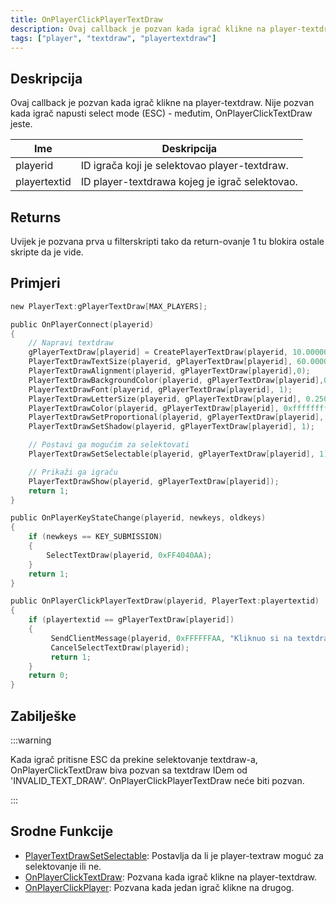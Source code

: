 ```yaml
---
title: OnPlayerClickPlayerTextDraw
description: Ovaj callback je pozvan kada igrač klikne na player-textdraw.
tags: ["player", "textdraw", "playertextdraw"]
---
```


## Deskripcija

Ovaj callback je pozvan kada igrač klikne na player-textdraw. Nije pozvan kada igrač napusti select mode (ESC) - međutim, OnPlayerClickTextDraw jeste.

| Ime          | Deskripcija                                    |
| ------------ | ---------------------------------------------- |
| playerid     | ID igrača koji je selektovao player-textdraw.  |
| playertextid | ID player-textdrawa kojeg je igrač selektovao. |

## Returns

Uvijek je pozvana prva u filterskripti tako da return-ovanje 1 tu blokira ostale skripte da je vide.

## Primjeri

```c
new PlayerText:gPlayerTextDraw[MAX_PLAYERS];

public OnPlayerConnect(playerid)
{
    // Napravi textdraw
    gPlayerTextDraw[playerid] = CreatePlayerTextDraw(playerid, 10.000000, 141.000000, "MyTextDraw");
    PlayerTextDrawTextSize(playerid, gPlayerTextDraw[playerid], 60.000000, 20.000000);
    PlayerTextDrawAlignment(playerid, gPlayerTextDraw[playerid],0);
    PlayerTextDrawBackgroundColor(playerid, gPlayerTextDraw[playerid],0x000000ff);
    PlayerTextDrawFont(playerid, gPlayerTextDraw[playerid], 1);
    PlayerTextDrawLetterSize(playerid, gPlayerTextDraw[playerid], 0.250000, 1.000000);
    PlayerTextDrawColor(playerid, gPlayerTextDraw[playerid], 0xffffffff);
    PlayerTextDrawSetProportional(playerid, gPlayerTextDraw[playerid], 1);
    PlayerTextDrawSetShadow(playerid, gPlayerTextDraw[playerid], 1);

    // Postavi ga mogućim za selektovati
    PlayerTextDrawSetSelectable(playerid, gPlayerTextDraw[playerid], 1);

    // Prikaži ga igraču
    PlayerTextDrawShow(playerid, gPlayerTextDraw[playerid]);
    return 1;
}

public OnPlayerKeyStateChange(playerid, newkeys, oldkeys)
{
    if (newkeys == KEY_SUBMISSION)
    {
        SelectTextDraw(playerid, 0xFF4040AA);
    }
    return 1;
}

public OnPlayerClickPlayerTextDraw(playerid, PlayerText:playertextid)
{
    if (playertextid == gPlayerTextDraw[playerid])
    {
         SendClientMessage(playerid, 0xFFFFFFAA, "Kliknuo si na textdraw.");
         CancelSelectTextDraw(playerid);
         return 1;
    }
    return 0;
}
```

## Zabilješke

:::warning

Kada igrač pritisne ESC da prekine selektovanje textdraw-a, OnPlayerClickTextDraw biva pozvan sa textdraw IDem od 'INVALID_TEXT_DRAW'. OnPlayerClickPlayerTextDraw neće biti pozvan.

:::

## Srodne Funkcije

- [PlayerTextDrawSetSelectable](../functions/PlayerTextDrawSetSelectable.md): Postavlja da li je player-textraw moguć za selektovanje ili ne.
- [OnPlayerClickTextDraw](OnPlayerClickTextDraw.md): Pozvana kada igrač klikne na player-textdraw.
- [OnPlayerClickPlayer](OnPlayerClickPlayer.md): Pozvana kada jedan igrač klikne na drugog.
